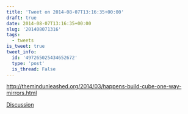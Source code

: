 ```yaml
---
title: 'Tweet on 2014-08-07T13:16:35+00:00'
draft: true
date: 2014-08-07T13:16:35+00:00
slug: '201408071316'
tags:
  - tweets
is_tweet: true
tweet_info:
  id: '497265025434652672'
  type: 'post'
  is_thread: False
---
```




<http://themindunleashed.org/2014/03/happens-build-cube-one-way-mirrors.html>

[Discussion](https://x.com/sytelus/status/497265025434652672)
